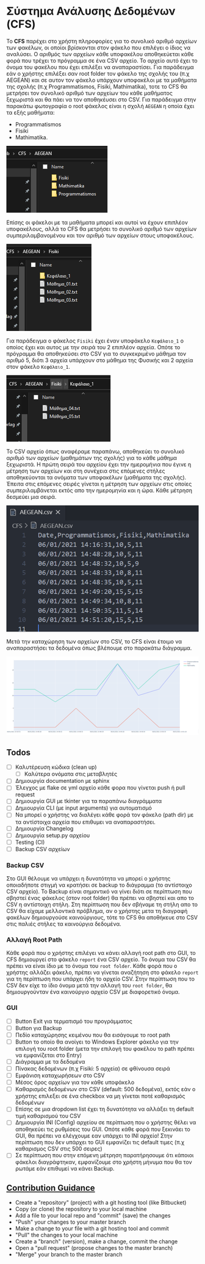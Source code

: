 # Σύστημα Ανάλυσης Δεδομένων (CFS)

Το **CFS** παρέχει στο χρήστη πληροφορίες για το συνολικό αριθμό αρχείων των φακέλων, οι οποίοι βρίσκονται στον φάκελο που επιλέγει ο ίδιος να αναλύσει. Ο αριθμός των αρχείων κάθε υποφακέλου αποθηκεύεται κάθε φορά που τρέχει το πρόγραμμα σε ένα CSV αρχείο. Το αρχείο αυτό έχει το όνομα του φακέλου που έχει επιλέξει να αναπαραστίσει. Για παράδειγμα εάν ο χρήστης επιλέξει σαν root folder τον φάκελο της σχολής του (π.χ AEGEAN) και σε αυτον τον φάκελο υπάρχουν υποφακέλοι με τα μαθήματα της σχολής (π.χ Programmatismos, Fisiki, Mathimatika), τοτε το CFS θα μετρήσει τον συνολικό αριθμό των αρχείων του κάθε μαθήματος ξεχωριστά και θα πάει να τον αποθηκέυσει στο CSV. Για παράδειγμα στην παρακάτω φωτογραφία ο root φάκελος είναι η σχολή `AEGEAN` η οποία έχει τα εξής μαθήματα:

- Programmatismos
- Fisiki
- Mathimatika.

![CFS](images/CFS.PNG)

Επίσης οι φάκελοι με τα μαθήματα μπορεί και αυτοί να έχουν επιπλέον υποφακέλους, αλλά το CFS θα μετρήσει το συνολικό αριθμό των αρχείων συμπεριλαμβανομένου και τον αριθμό των αρχείων στους υποφακέλους.

![Fisiki](images/Fisiki.PNG)

Για παράδειγμα ο φάκελος `Fisiki` έχει έναν υποφάκελο `Κεφάλαιο_1` ο οποίος έχει και αυτος με την σειρά του 2 επιπλέον αρχεία. Οπότε το πρόγραμμα θα αποθηκεύσει στο CSV για το συγκεκριμένο μάθημα τον αριθμό 5, διότι 3 αρχεία υπάρχουν στο μάθημα της Φυσικής και 2 αρχεία στον φάκελο `Κεφάλαιο_1`.

![Kefalaio](images/Kefalaio.PNG)

Το CSV αρχείο όπως αναφέραμε παραπάνω, αποθηκεύει το συνολικό αριθμό των αρχείων (μαθημάτων της σχολής) για το κάθε μάθημα ξεχωριστά. Η πρώτη σειρά του αρχείου έχει την ημερομήνια που έγινε η μέτρηση των αρχείων και στη συνέχεια στις επόμενες στήλες αποθηκεύονται τα ονόματα των υποφακέλων (μαθήματα της σχολής). Έπειτα στις επόμενες σειρές γίνεται η μέτρηση των αρχείων στις οποίες συμπεριλαμβάνεται εκτός απο την ημερομηνία και η ώρα. Κάθε μέτρηση δεσμεύει μια σειρά.

![CSV](images/CSV.PNG)

Μετά την καταχώρηση των αρχείων στο CSV, το CFS είναι έτοιμο να αναπαραστήσει τα δεδομένα όπως βλέπουμε στο παρακάτω διάγραμμα.

![Plot](images/Plot.PNG)

## Todos

- [ ] Καλυτέρευση κώδικα (clean up)
  - [ ] Καλύτερα ονόματα στις μεταβλητές
- [ ] Δημιουργία documentation με sphinx
- [ ] Έλεγχος με flake σε yml αρχείο κάθε φορα που γίνεται push ή pull request
- [ ] Δημιουργία GUI με tkinter για τα παραπάνω διαγράμματα
- [ ] Δημιουργία CLI (με input arguments) για αυτοματισμό
- [ ] Να μπορεί ο χρήστης να διαλέγει κάθε φορά τον φάκελο (path dir) με τα αντίστοιχα αρχεία που επιθυμει να αναπαραστήσει.
- [ ] Δημιουργία Changelog
- [ ] Δημιουργία setup.py αρχείου
- [ ] Testing (CI)
- [ ] Backup CSV αρχείων

### Backup CSV

Στο GUI θέλουμε να υπάρχει η δυνατότητα να μπορεί ο χρήστης οποιαδήποτε στιγμή να κρατήσει σε backup το διάγραμμα (το αντίστοιχο CSV αρχείο). Το Backup είναι σημαντικό να γίνει διότι σε περίπτωση που σβηστεί ένας φάκελος (στον root folder) θα πρέπει να σβηστεί και απο το CSV η αντίστοιχη στήλη. Στη περίπτωση που δεν σβήναμε τη στήλη απο το CSV θα είχαμε μελλοντικά πρόβλημα, αν ο χρήστης μετα τη διαγραφή φακέλων δημιουργούσε καινούργιους, τότε το CFS θα αποθήκευε στο CSV στις παλιές στήλες τα καινούργια δεδομένα.

### Αλλαγή Root Path

Κάθε φορά που ο χρήστης επιλέγει να κάνει αλλαγή root path στο GUI, το CFS δημιουργεί στο φάκελο `report` ένα CSV αρχείο. Το όνομα του CSV θα πρέπει να είναι ίδιο με το όνομα του `root folder`. Κάθε φορά που ο χρήστης αλλάζει φάκελο, πρέπει να γίνεται αναζήτηση στο φάκελο `report` για τη περίπτωση που υπάρχει ήδη το αρχείο CSV. Στην περίπτωση που το CSV δεν είχε το ίδιο όνομα μετά την αλλαγή του `root folder`, θα δημιουργούνταν ένα καινούργιο αρχείο CSV με διαφορετικό όνομα.

### GUI

- [ ] Button Exit για τερματισμό του προγράμματος
- [ ] Button για Backup
- [ ] Πεδίο καταχώρησης κειμένου που θα εισάγουμε το root path
- [ ] Button το οποίο θα ανοίγει το Windows Explorer φάκελο για την επιλογή του root folder (μετα την επιλογή του φακέλου το path πρέπει να εμφανίζεται στο Entry)
- [ ] Διάγραμμα με τα δεδομένα
- [ ] Πίνακας δεδομένων (π.χ Fisiki: 5 αρχεία) σε φθίνουσα σειρά
- [ ] Εμφάνιση καταχωρήσεων στο CSV
- [ ] Μέσος όρος αρχείων για τον κάθε υποφάκελο
- [ ] Καθαρισμός δεδομένων στο CSV (default: 500 δεδομένα), εκτός εάν ο χρήστης επιλεξει σε ένα checkbox να μη γίνεται ποτέ καθαρισμός δεδομένων
- [ ]  Επίσης σε μια dropdown list έχει τη δυνατότητα να αλλάξει τη default τιμή καθαρισμού του CSV
- [ ] Δημιουργία INI (Config) αρχείου σε περίπτωση που ο χρήστης θέλει να αποθηκεύει τις ρυθμίσεις του GUI. Οπότε κάθε φορά που ξεκινάει το GUI, θα πρέπει να ελέγχουμε εαν υπάρχει το INI αρχείο! Στην περίπτωση που δεν υπάρχει το GUI εμφανίζει τις default τιμες (π.χ καθαρισμος CSV στις 500 σειρες)
- [ ] Σε περίπτωση που στην επόμενη μέτρηση παρατήρησουμε ότι κάποιοι φάκελοι διαγράφτηκαν, εμφανίζουμε στο χρήστη μήνυμα που θα τον ρωτάμε εάν επιθυμεί να κάνει Backup.

## [Contribution Guidance](https://www.atlassian.com/git)

- Create a "repository" (project) with a git hosting tool (like Bitbucket)
- Copy (or clone) the repository to your local machine
- Add a file to your local repo and "commit" (save) the changes
- "Push" your changes to your master branch
- Make a change to your file with a git hosting tool and commit
- "Pull" the changes to your local machine
- Create a "branch" (version), make a change, commit the change
- Open a "pull request" (propose changes to the master branch)
- "Merge" your branch to the master branch
